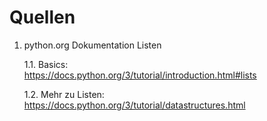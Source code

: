# Quellen

1. python.org Dokumentation Listen

    1.1. Basics:  
        https://docs.python.org/3/tutorial/introduction.html#lists
    
    1.2. Mehr zu Listen:  
        https://docs.python.org/3/tutorial/datastructures.html
    